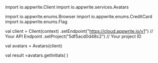 import io.appwrite.Client
import io.appwrite.services.Avatars

import io.appwrite.enums.Browser
import io.appwrite.enums.CreditCard
import io.appwrite.enums.Flag

val client = Client(context)
    .setEndpoint("https://cloud.appwrite.io/v1") // Your API Endpoint
    .setProject("5df5acd0d48c2") // Your project ID

val avatars = Avatars(client)

val result =avatars.getInitials(
)